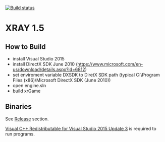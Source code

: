 [![Build status]()](https://ci.appveyor.com/project/abramcumner/xray15)

XRAY 1.5
========

How to Build
------------

- install Visual Studio 2015
- install DirectX SDK June 2010 (https://www.microsoft.com/en-us/download/details.aspx?id=6812)
- set enviroment variable DXSDK to DiretX SDK path (typical C:\Program Files (x86)\Microsoft DirectX SDK (June 2010)\)
- open engine.sln
- build xrGame

Binaries
--------

See [Release](https://github.com/abramcumner/xray15/releases) section.

[Visual C++ Redistributable for Visual Studio 2015 Update 3](https://www.microsoft.com/ru-ru/download/details.aspx?id=53587) is required to run programs.
